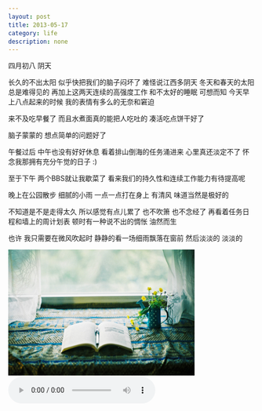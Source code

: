 ```yaml
---
layout: post
title: 2013-05-17
category: life
description: none
---
```


四月初八 阴天

长久的不出太阳 似乎快把我们的脑子闷坏了 难怪说江西多阴天 冬天和春天的太阳总是难得见的 再加上这两天连续的高强度工作 和不太好的睡眠 可想而知 今天早上八点起来的时候 我的表情有多么的无奈和窘迫

来不及吃早餐了 而且水煮面真的能把人吃吐的 凑活吃点饼干好了 

脑子蒙蒙的 想点简单的问题好了 

午餐过后 中午也没有好好休息 看着排山倒海的任务涌进来 心里真还淡定不了 怀念我那拥有充分午觉的日子 :)

至于下午 两个BBS就让我歇菜了 看来我们的持久性和连续工作能力有待提高呢

晚上在公园散步 细腻的小雨 一点一点打在身上 有清风 味道当然是极好的 

不知道是不是走得太久 所以感觉有点儿累了 也不吹箫 也不念经了 再看着任务日程和墙上的周计划表 顿时有一种说不出的惆怅 油然而生 

也许 我只需要在微风吹起时 静静的看一场细雨飘落在窗前 然后淡淡的 淡淡的 

<img src="/images/srain.jpg" style="width:380px;"/>  

<audio src="/disk/32701779.mp3" autoplay="autoplay" controls="controls">
</audio>


